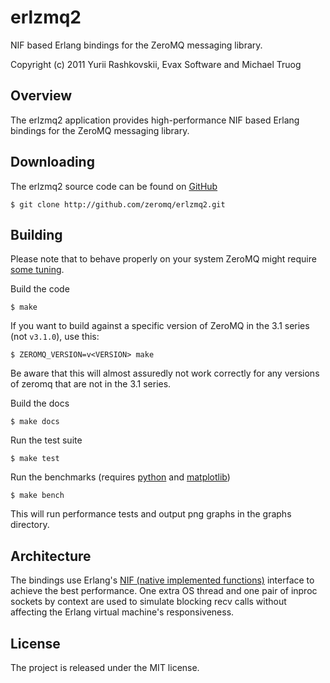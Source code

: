 erlzmq2
=======
NIF based Erlang bindings for the ZeroMQ messaging library.

Copyright (c) 2011 Yurii Rashkovskii, Evax Software and Michael Truog

Overview
--------

The erlzmq2 application provides high-performance NIF based Erlang
bindings for the ZeroMQ messaging library.

Downloading
-----------

The erlzmq2 source code can be found on
[GitHub](https://github.com/zeromq/erlzmq2)

    $ git clone http://github.com/zeromq/erlzmq2.git

Building
--------

Please note that to behave properly on your system ZeroMQ might
require [some tuning](http://www.zeromq.org/docs:tuning-zeromq).

Build the code

    $ make

If you want to build against a specific version of ZeroMQ in the 3.1
series (not `v3.1.0`), use this:

    $ ZEROMQ_VERSION=v<VERSION> make

Be aware that this will almost assuredly not work correctly for any
versions of zeromq that are not in the 3.1 series.

Build the docs

    $ make docs

Run the test suite

    $ make test

Run the benchmarks (requires [python](http://www.python.org) and
[matplotlib](http://matplotlib.sourceforge.net/))

    $ make bench

This will run performance tests and output png graphs in the graphs
directory.

Architecture
------------

The bindings use Erlang's
[NIF (native implemented functions)](http://www.erlang.org/doc/man/erl_nif.html)
interface to achieve the best performance. One extra OS thread and one
pair of inproc sockets by context are used to simulate blocking recv
calls without affecting the Erlang virtual machine's responsiveness.

License
-------

The project is released under the MIT license.

